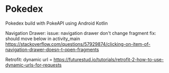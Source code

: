 # Pokedex
 Pokedex build with PokeAPI using Android Kotlin

Navigation Drawer:
issue: navigation drawer don't change fragment
fix: should move <NavigationView> below <include> in activity_main
https://stackoverflow.com/questions/57929874/clicking-on-item-of-navigation-drawer-doesn-t-open-fragments

Retrofit:
dynamic url = https://futurestud.io/tutorials/retrofit-2-how-to-use-dynamic-urls-for-requests